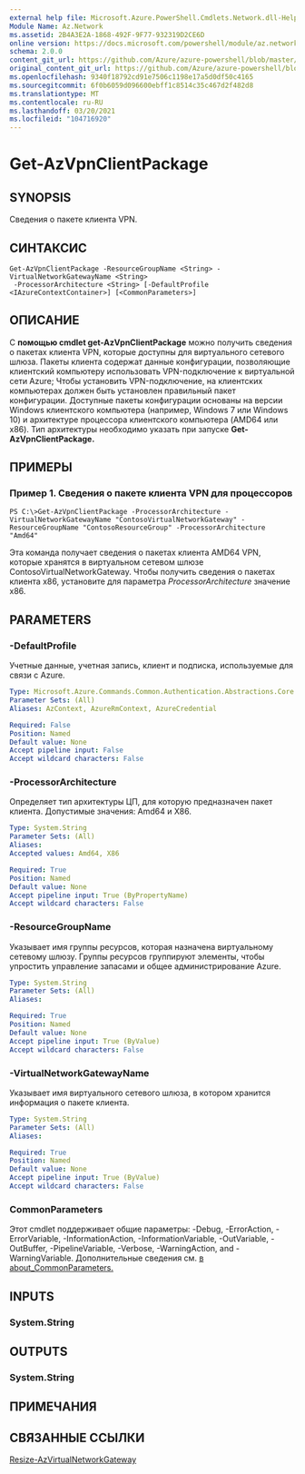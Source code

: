 ```yaml
---
external help file: Microsoft.Azure.PowerShell.Cmdlets.Network.dll-Help.xml
Module Name: Az.Network
ms.assetid: 2B4A3E2A-1868-492F-9F77-932319D2CE6D
online version: https://docs.microsoft.com/powershell/module/az.network/get-azvpnclientpackage
schema: 2.0.0
content_git_url: https://github.com/Azure/azure-powershell/blob/master/src/Network/Network/help/Get-AzVpnClientPackage.md
original_content_git_url: https://github.com/Azure/azure-powershell/blob/master/src/Network/Network/help/Get-AzVpnClientPackage.md
ms.openlocfilehash: 9340f18792cd91e7506c1198e17a5d0df50c4165
ms.sourcegitcommit: 6f0b6059d096600ebff1c8514c35c467d2f482d8
ms.translationtype: MT
ms.contentlocale: ru-RU
ms.lasthandoff: 03/20/2021
ms.locfileid: "104716920"
---
```

# Get-AzVpnClientPackage

## SYNOPSIS
Сведения о пакете клиента VPN.

## СИНТАКСИС

```
Get-AzVpnClientPackage -ResourceGroupName <String> -VirtualNetworkGatewayName <String>
 -ProcessorArchitecture <String> [-DefaultProfile <IAzureContextContainer>] [<CommonParameters>]
```

## ОПИСАНИЕ
С **помощью cmdlet get-AzVpnClientPackage** можно получить сведения о пакетах клиента VPN, которые доступны для виртуального сетевого шлюза.
Пакеты клиента содержат данные конфигурации, позволяющие клиентский компьютеру использовать VPN-подключение к виртуальной сети Azure; Чтобы установить VPN-подключение, на клиентских компьютерах должен быть установлен правильный пакет конфигурации.
Доступные пакеты конфигурации основаны на версии Windows клиентского компьютера (например, Windows 7 или Windows 10) и архитектуре процессора клиентского компьютера (AMD64 или x86).
Тип архитектуры необходимо указать при запуске **Get-AzVpnClientPackage.**

## ПРИМЕРЫ

### Пример 1. Сведения о пакете клиента VPN для процессоров
```
PS C:\>Get-AzVpnClientPackage -ProcessorArchitecture -VirtualNetworkGatewayName "ContosoVirtualNetworkGateway" -ResourceGroupName "ContosoResourceGroup" -ProcessorArchitecture "Amd64"
```

Эта команда получает сведения о пакетах клиента AMD64 VPN, которые хранятся в виртуальном сетевом шлюзе ContosoVirtualNetworkGateway.
Чтобы получить сведения о пакетах клиента x86, установите для параметра *ProcessorArchitecture* значение x86.

## PARAMETERS

### -DefaultProfile
Учетные данные, учетная запись, клиент и подписка, используемые для связи с Azure.

```yaml
Type: Microsoft.Azure.Commands.Common.Authentication.Abstractions.Core.IAzureContextContainer
Parameter Sets: (All)
Aliases: AzContext, AzureRmContext, AzureCredential

Required: False
Position: Named
Default value: None
Accept pipeline input: False
Accept wildcard characters: False
```

### -ProcessorArchitecture
Определяет тип архитектуры ЦП, для которую предназначен пакет клиента.
Допустимые значения: Amd64 и X86.

```yaml
Type: System.String
Parameter Sets: (All)
Aliases:
Accepted values: Amd64, X86

Required: True
Position: Named
Default value: None
Accept pipeline input: True (ByPropertyName)
Accept wildcard characters: False
```

### -ResourceGroupName
Указывает имя группы ресурсов, которая назначена виртуальному сетевому шлюзу.
Группы ресурсов группируют элементы, чтобы упростить управление запасами и общее администрирование Azure.

```yaml
Type: System.String
Parameter Sets: (All)
Aliases:

Required: True
Position: Named
Default value: None
Accept pipeline input: True (ByValue)
Accept wildcard characters: False
```

### -VirtualNetworkGatewayName
Указывает имя виртуального сетевого шлюза, в котором хранится информация о пакете клиента.

```yaml
Type: System.String
Parameter Sets: (All)
Aliases:

Required: True
Position: Named
Default value: None
Accept pipeline input: True (ByValue)
Accept wildcard characters: False
```

### CommonParameters
Этот cmdlet поддерживает общие параметры: -Debug, -ErrorAction, -ErrorVariable, -InformationAction, -InformationVariable, -OutVariable, -OutBuffer, -PipelineVariable, -Verbose, -WarningAction, and -WarningVariable. Дополнительные сведения см. [в about_CommonParameters.](http://go.microsoft.com/fwlink/?LinkID=113216)

## INPUTS

### System.String

## OUTPUTS

### System.String

## ПРИМЕЧАНИЯ

## СВЯЗАННЫЕ ССЫЛКИ

[Resize-AzVirtualNetworkGateway](./Resize-AzVirtualNetworkGateway.md)
